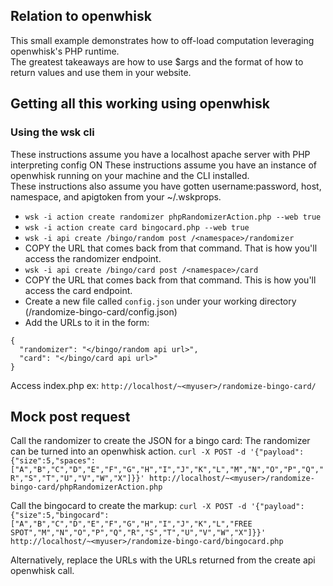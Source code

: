 ## Relation to openwhisk
This small example demonstrates how to off-load computation leveraging openwhisk's PHP runtime.  
The greatest takeaways are how to use $args and the format of how to return values and use them in your website.  

## Getting all this working using openwhisk   
### Using the wsk cli  
These instructions assume you have a localhost apache server with PHP interpreting config ON
These instructions assume you have an instance of openwhisk running on your machine and the CLI installed.  
These instructions also assume you have gotten username:password, host, namespace, and apigtoken from your ~/.wskprops.  
 * `wsk -i action create randomizer phpRandomizerAction.php --web true`  
 * `wsk -i action create card bingocard.php --web true`  
 * `wsk -i api create /bingo/random post /<namespace>/randomizer`
 * COPY the URL that comes back from that command. That is how you'll access the randomizer endpoint.
 * `wsk -i api create /bingo/card post /<namespace>/card`
 * COPY the URL that comes back from that command. This is how you'll access the card endpoint.
 * Create a new file called `config.json` under your working directory (/randomize-bingo-card/config.json)
 * Add the URLs to it in the form:
 ```
 {
   "randomizer": "</bingo/random api url>",
   "card": "</bingo/card api url>"
 }
 ```

 Access index.php
 ex: `http://localhost/~<myuser>/randomize-bingo-card/`


## Mock post request
 Call the randomizer to create the JSON for a bingo card:
 The randomizer can be turned into an openwhisk action.
 `curl -X POST -d '{"payload":{"size":5,"spaces":["A","B","C","D","E","F","G","H","I","J","K","L","M","N","O","P","Q","R","S","T","U","V","W","X"]}}' http://localhost/~<myuser>/randomize-bingo-card/phpRandomizerAction.php`

 Call the bingocard to create the markup:
 `curl -X POST -d '{"payload":{"size":5,"bingocard":["A","B","C","D","E","F","G","H","I","J","K","L","FREE SPOT","M","N","O","P","Q","R","S","T","U","V","W","X"]}}' http://localhost/~<myuser>/randomize-bingo-card/bingocard.php`

 Alternatively, replace the URLs with the URLs returned from the create api openwhisk call.
